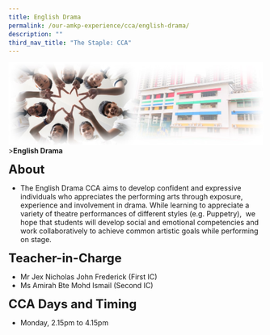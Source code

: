 ```yaml
---
title: English Drama
permalink: /our-amkp-experience/cca/english-drama/
description: ""
third_nav_title: "The Staple: CCA"
---
```

![Sub-banner](/images/sub%20banner.jpg)
&gt;**English Drama**

**<font size="5">About</font>**

* The English Drama CCA aims to develop confident and expressive individuals who appreciates the performing arts through exposure, experience and involvement in drama. While learning to appreciate a variety of theatre performances of different styles (e.g. Puppetry),&nbsp; we hope that students will develop social and emotional competencies and work collaboratively to achieve common artistic goals while performing on stage.

**<font size="5">Teacher-in-Charge</font>**
* Mr Jex Nicholas John Frederick (First IC)
* Ms Amirah Bte Mohd Ismail  (Second IC)

**<font size="5">   CCA Days and Timing</font>**
* Monday, 2.15pm to 4.15pm